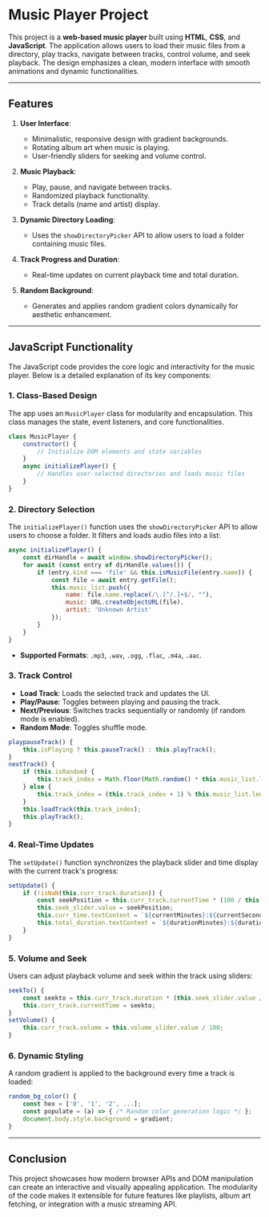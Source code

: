 # Music Player Project

This project is a **web-based music player** built using **HTML**, **CSS**, and **JavaScript**. The application allows users to load their music files from a directory, play tracks, navigate between tracks, control volume, and seek playback. The design emphasizes a clean, modern interface with smooth animations and dynamic functionalities.

---

## Features

1. **User Interface**: 
   - Minimalistic, responsive design with gradient backgrounds.
   - Rotating album art when music is playing.
   - User-friendly sliders for seeking and volume control.

2. **Music Playback**:
   - Play, pause, and navigate between tracks.
   - Randomized playback functionality.
   - Track details (name and artist) display.

3. **Dynamic Directory Loading**:
   - Uses the `showDirectoryPicker` API to allow users to load a folder containing music files.

4. **Track Progress and Duration**:
   - Real-time updates on current playback time and total duration.

5. **Random Background**:
   - Generates and applies random gradient colors dynamically for aesthetic enhancement.

---

## JavaScript Functionality

The JavaScript code provides the core logic and interactivity for the music player. Below is a detailed explanation of its key components:

### 1. **Class-Based Design**
The app uses an `MusicPlayer` class for modularity and encapsulation. This class manages the state, event listeners, and core functionalities.

```javascript
class MusicPlayer {
    constructor() {
        // Initialize DOM elements and state variables
    }
    async initializePlayer() {
        // Handles user-selected directories and loads music files
    }
}
```

### 2. **Directory Selection**
The `initializePlayer()` function uses the `showDirectoryPicker` API to allow users to choose a folder. It filters and loads audio files into a list:

```javascript
async initializePlayer() {
    const dirHandle = await window.showDirectoryPicker();
    for await (const entry of dirHandle.values()) {
        if (entry.kind === 'file' && this.isMusicFile(entry.name)) {
            const file = await entry.getFile();
            this.music_list.push({
                name: file.name.replace(/\.[^/.]+$/, ""),
                music: URL.createObjectURL(file),
                artist: 'Unknown Artist'
            });
        }
    }
}
```

- **Supported Formats**: `.mp3`, `.wav`, `.ogg`, `.flac`, `.m4a`, `.aac`.

### 3. **Track Control**
- **Load Track**: Loads the selected track and updates the UI.
- **Play/Pause**: Toggles between playing and pausing the track.
- **Next/Previous**: Switches tracks sequentially or randomly (if random mode is enabled).
- **Random Mode**: Toggles shuffle mode.

```javascript
playpauseTrack() {
    this.isPlaying ? this.pauseTrack() : this.playTrack();
}
nextTrack() {
    if (this.isRandom) {
        this.track_index = Math.floor(Math.random() * this.music_list.length);
    } else {
        this.track_index = (this.track_index + 1) % this.music_list.length;
    }
    this.loadTrack(this.track_index);
    this.playTrack();
}
```

### 4. **Real-Time Updates**
The `setUpdate()` function synchronizes the playback slider and time display with the current track's progress:

```javascript
setUpdate() {
    if (!isNaN(this.curr_track.duration)) {
        const seekPosition = this.curr_track.currentTime * (100 / this.curr_track.duration);
        this.seek_slider.value = seekPosition;
        this.curr_time.textContent = `${currentMinutes}:${currentSeconds}`;
        this.total_duration.textContent = `${durationMinutes}:${durationSeconds}`;
    }
}
```

### 5. **Volume and Seek**
Users can adjust playback volume and seek within the track using sliders:

```javascript
seekTo() {
    const seekto = this.curr_track.duration * (this.seek_slider.value / 100);
    this.curr_track.currentTime = seekto;
}
setVolume() {
    this.curr_track.volume = this.volume_slider.value / 100;
}
```

### 6. **Dynamic Styling**
A random gradient is applied to the background every time a track is loaded:

```javascript
random_bg_color() {
    const hex = ['0', '1', '2', ...];
    const populate = (a) => { /* Random color generation logic */ };
    document.body.style.background = gradient;
}
```

---

## Conclusion

This project showcases how modern browser APIs and DOM manipulation can create an interactive and visually appealing application. The modularity of the code makes it extensible for future features like playlists, album art fetching, or integration with a music streaming API.
